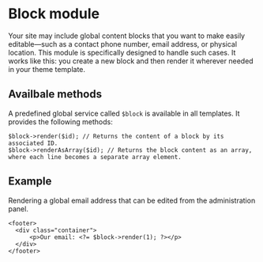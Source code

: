 Block module
=====

Your site may include global content blocks that you want to make easily editable—such as a contact phone number, email address, or physical location. This module is specifically designed to handle such cases. It works like this: you create a new block and then render it wherever needed in your theme template.

## Availbale methods

A predefined global service called `$block` is available in all templates. It provides the following methods:

    $block->render($id); // Returns the content of a block by its associated ID.
    $block->renderAsArray($id); // Returns the block content as an array, where each line becomes a separate array element.


## Example

Rendering a global email address that can be edited from the administration panel.

    <footer>
      <div class="container">
          <p>Our email: <?= $block->render(1); ?></p>
      </div>
    </footer>